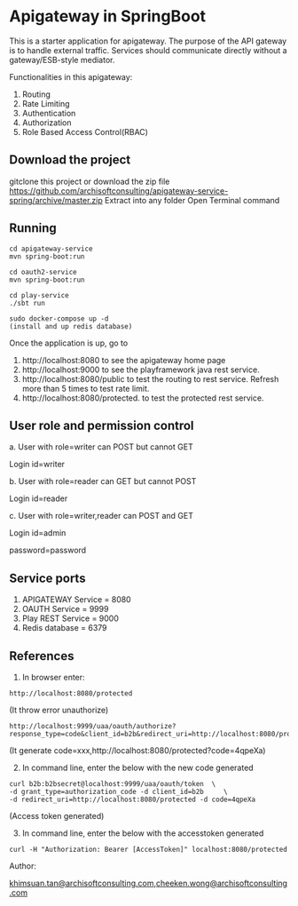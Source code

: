 # Apigateway in SpringBoot

This is a starter application for apigateway. The purpose of the API gateway is to handle external traffic.
Services should communicate directly without a gateway/ESB-style mediator.

Functionalities in this apigateway:

1. Routing
2. Rate Limiting
3. Authentication
4. Authorization
5. Role Based Access Control(RBAC)

## Download the project
gitclone this project or download the zip file https://github.com/archisoftconsulting/apigateway-service-spring/archive/master.zip
Extract into any folder
Open Terminal command


## Running

```
cd apigateway-service
mvn spring-boot:run

cd oauth2-service
mvn spring-boot:run

cd play-service
./sbt run

sudo docker-compose up -d
(install and up redis database)
```

Once the application is up, go to 


1. http://localhost:8080 to see the apigateway home page
2. http://localhost:9000 to see the playframework java rest service.
3. http://localhost:8080/public to test the routing to rest service. Refresh more than 5 times to test rate limit.
4. http://localhost:8080/protected. to test the protected rest service. 

## User role and permission control

a. User with role=writer can POST but cannot GET

Login id=writer

b. User with role=reader can GET but cannot POST

Login id=reader

c. User with role=writer,reader can POST and GET

Login id=admin


password=password

## Service ports

1. APIGATEWAY Service = 8080
2. OAUTH Service = 9999
3. Play REST Service = 9000
4. Redis database = 6379

## References

1. In browser enter: 
```
http://localhost:8080/protected
```
(It throw error unauthorize)
 
```
http://localhost:9999/uaa/oauth/authorize?response_type=code&client_id=b2b&redirect_uri=http://localhost:8080/protected
```
(It generate code=xxx,http://localhost:8080/protected?code=4qpeXa)

2. In command line, enter the below with the new code generated
```
curl b2b:b2bsecret@localhost:9999/uaa/oauth/token  \
-d grant_type=authorization_code -d client_id=b2b     \
-d redirect_uri=http://localhost:8080/protected -d code=4qpeXa
```
(Access token generated)

3. In command line, enter the below with the accesstoken generated
```
curl -H "Authorization: Bearer [AccessToken]" localhost:8080/protected
```

Author:

khimsuan.tan@archisoftconsulting.com,cheeken.wong@archisoftconsulting.com
